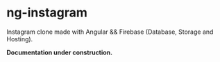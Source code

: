# ng-instagram

<p>Instagram clone made with Angular && Firebase (Database, Storage and Hosting).</p>
<b>Documentation under construction.</b>